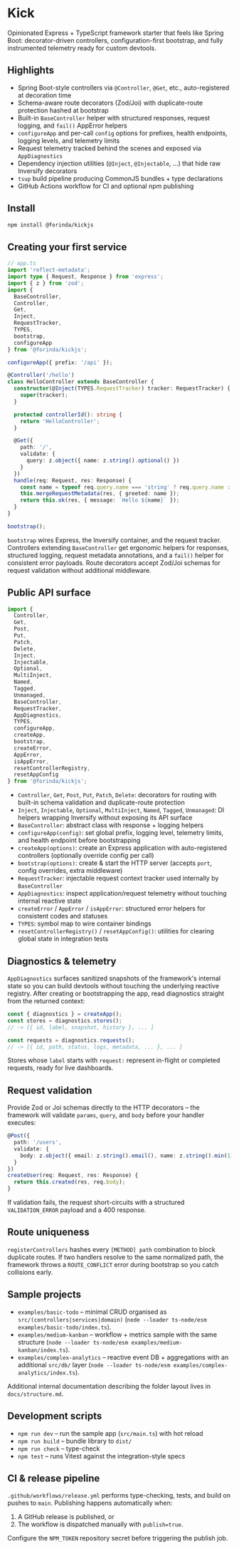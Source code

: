 # Kick

Opinionated Express + TypeScript framework starter that feels like Spring Boot: decorator-driven controllers, configuration-first bootstrap, and fully instrumented telemetry ready for custom devtools.

## Highlights

- Spring Boot-style controllers via `@Controller`, `@Get`, etc., auto-registered at decoration time
- Schema-aware route decorators (Zod/Joi) with duplicate-route protection hashed at bootstrap
- Built-in `BaseController` helper with structured responses, request logging, and `fail()` AppError helpers
- `configureApp` and per-call `config` options for prefixes, health endpoints, logging levels, and telemetry limits
- Request telemetry tracked behind the scenes and exposed via `AppDiagnostics`
- Dependency injection utilities (`@Inject`, `@Injectable`, …) that hide raw Inversify decorators
- `tsup` build pipeline producing CommonJS bundles + type declarations
- GitHub Actions workflow for CI and optional npm publishing

## Install

```bash
npm install @forinda/kickjs
```

## Creating your first service

```ts
// app.ts
import 'reflect-metadata';
import type { Request, Response } from 'express';
import { z } from 'zod';
import {
  BaseController,
  Controller,
  Get,
  Inject,
  RequestTracker,
  TYPES,
  bootstrap,
  configureApp
} from '@forinda/kickjs';

configureApp({ prefix: '/api' });

@Controller('/hello')
class HelloController extends BaseController {
  constructor(@Inject(TYPES.RequestTracker) tracker: RequestTracker) {
    super(tracker);
  }

  protected controllerId(): string {
    return 'HelloController';
  }

  @Get({
    path: '/',
    validate: {
      query: z.object({ name: z.string().optional() })
    }
  })
  handle(req: Request, res: Response) {
    const name = typeof req.query.name === 'string' ? req.query.name : 'World';
    this.mergeRequestMetadata(res, { greeted: name });
    return this.ok(res, { message: `Hello ${name}` });
  }
}

bootstrap();
```

`bootstrap` wires Express, the Inversify container, and the request tracker. Controllers extending `BaseController` get ergonomic helpers for responses, structured logging, request metadata annotations, and a `fail()` helper for consistent error payloads. Route decorators accept Zod/Joi schemas for request validation without additional middleware.

## Public API surface

```ts
import {
  Controller,
  Get,
  Post,
  Put,
  Patch,
  Delete,
  Inject,
  Injectable,
  Optional,
  MultiInject,
  Named,
  Tagged,
  Unmanaged,
  BaseController,
  RequestTracker,
  AppDiagnostics,
  TYPES,
  configureApp,
  createApp,
  bootstrap,
  createError,
  AppError,
  isAppError,
  resetControllerRegistry,
  resetAppConfig
} from '@forinda/kickjs';
```

- `Controller`, `Get`, `Post`, `Put`, `Patch`, `Delete`: decorators for routing with built-in schema validation and duplicate-route protection
- `Inject`, `Injectable`, `Optional`, `MultiInject`, `Named`, `Tagged`, `Unmanaged`: DI helpers wrapping Inversify without exposing its API surface
- `BaseController`: abstract class with response + logging helpers
- `configureApp(config)`: set global prefix, logging level, telemetry limits, and health endpoint before bootstrapping
- `createApp(options)`: create an Express application with auto-registered controllers (optionally override config per call)
- `bootstrap(options)`: create & start the HTTP server (accepts `port`, config overrides, extra middleware)
- `RequestTracker`: injectable request context tracker used internally by `BaseController`
- `AppDiagnostics`: inspect application/request telemetry without touching internal reactive state
- `createError` / `AppError` / `isAppError`: structured error helpers for consistent codes and statuses
- `TYPES`: symbol map to wire container bindings
- `resetControllerRegistry()` / `resetAppConfig()`: utilities for clearing global state in integration tests

## Diagnostics & telemetry

`AppDiagnostics` surfaces sanitized snapshots of the framework's internal state so you can build devtools without touching the underlying reactive registry. After creating or bootstrapping the app, read diagnostics straight from the returned context:

```ts
const { diagnostics } = createApp();
const stores = diagnostics.stores();
// -> [{ id, label, snapshot, history }, ... ]

const requests = diagnostics.requests();
// -> [{ id, path, status, logs, metadata, ... }, ... ]
```

Stores whose `label` starts with `request:` represent in-flight or completed requests, ready for live dashboards.

## Request validation

Provide Zod or Joi schemas directly to the HTTP decorators – the framework will validate `params`, `query`, and `body` before your handler executes:

```ts
@Post({
  path: '/users',
  validate: {
    body: z.object({ email: z.string().email(), name: z.string().min(1) })
  }
})
createUser(req: Request, res: Response) {
  return this.created(res, req.body);
}
```

If validation fails, the request short-circuits with a structured `VALIDATION_ERROR` payload and a 400 response.

## Route uniqueness

`registerControllers` hashes every `[METHOD] path` combination to block duplicate routes. If two handlers resolve to the same normalized path, the framework throws a `ROUTE_CONFLICT` error during bootstrap so you catch collisions early.

## Sample projects

- `examples/basic-todo` – minimal CRUD organised as `src/(controllers|services|domain)` (`node --loader ts-node/esm examples/basic-todo/index.ts`).
- `examples/medium-kanban` – workflow + metrics sample with the same structure (`node --loader ts-node/esm examples/medium-kanban/index.ts`).
- `examples/complex-analytics` – reactive event DB + aggregations with an additional `src/db/` layer (`node --loader ts-node/esm examples/complex-analytics/index.ts`).

Additional internal documentation describing the folder layout lives in `docs/structure.md`.

## Development scripts

- `npm run dev` – run the sample app (`src/main.ts`) with hot reload
- `npm run build` – bundle library to `dist/`
- `npm run check` – type-check
- `npm test` – runs Vitest against the integration-style specs

## CI & release pipeline

`.github/workflows/release.yml` performs type-checking, tests, and build on pushes to `main`. Publishing happens automatically when:

1. A GitHub release is published, or
2. The workflow is dispatched manually with `publish=true`.

Configure the `NPM_TOKEN` repository secret before triggering the publish job.

